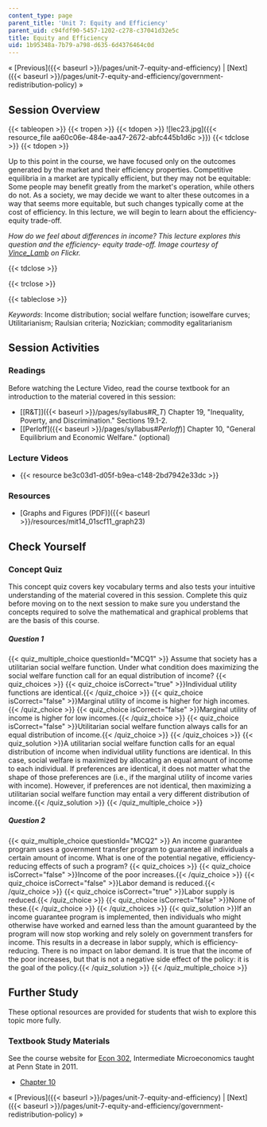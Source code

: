 ```yaml
---
content_type: page
parent_title: 'Unit 7: Equity and Efficiency'
parent_uid: c94fdf90-5457-1202-c278-c37041d32e5c
title: Equity and Efficiency
uid: 1b95348a-7b79-a798-d635-6d4376464c0d
---
```


« [Previous]({{< baseurl >}}/pages/unit-7-equity-and-efficiency) | [Next]({{< baseurl >}}/pages/unit-7-equity-and-efficiency/government-redistribution-policy) »

Session Overview
----------------

{{< tableopen >}}
{{< tropen >}}
{{< tdopen >}}
![lec23.jpg]({{< resource_file aa60c06e-484e-aa47-2672-abfc445b1d6c >}})
{{< tdclose >}}
{{< tdopen >}}


Up to this point in the course, we have focused only on the outcomes generated by the market and their efficiency properties. Competitive equilibria in a market are typically efficient, but they may not be equitable: Some people may benefit greatly from the market's operation, while others do not. As a society, we may decide we want to alter these outcomes in a way that seems more equitable, but such changes typically come at the cost of efficiency. In this lecture, we will begin to learn about the efficiency-equity trade-off.

_How do we feel about differences in income? This lecture explores this question and the efficiency- equity trade-off. Image courtesy of [Vince\_Lamb](http://www.flickr.com/photos/22320444@N08/5477667267/) on Flickr._


{{< tdclose >}}

{{< trclose >}}

{{< tableclose >}}

_Keywords_: Income distribution; social welfare function; isowelfare curves; Utilitarianism; Raulsian criteria; Nozickian; commodity egalitarianism

Session Activities
------------------

### Readings

Before watching the Lecture Video, read the course textbook for an introduction to the material covered in this session:

*   [\[R&T\]]({{< baseurl >}}/pages/syllabus#_R_T_) Chapter 19, "Inequality, Poverty, and Discrimination." Sections 19.1-2.
*   \[[Perloff]({{< baseurl >}}/pages/syllabus#_Perloff_)\] Chapter 10, "General Equilibrium and Economic Welfare." (optional)

### Lecture Videos

*   {{< resource be3c03d1-d05f-b9ea-c148-2bd7942e33dc >}}

### Resources

*   [Graphs and Figures (PDF)]({{< baseurl >}}/resources/mit14_01scf11_graph23)

Check Yourself
--------------

### Concept Quiz

This concept quiz covers key vocabulary terms and also tests your intuitive understanding of the material covered in this session. Complete this quiz before moving on to the next session to make sure you understand the concepts required to solve the mathematical and graphical problems that are the basis of this course.

##### Question 1
 {{< quiz_multiple_choice questionId="MCQ1" >}} Assume that society has a utilitarian social welfare function. Under what condition does maximizing the social welfare function call for an equal distribution of income? {{< quiz_choices >}} {{< quiz_choice isCorrect="true" >}}Individual utility functions are identical.{{< /quiz_choice >}} {{< quiz_choice isCorrect="false" >}}Marginal utility of income is higher for high incomes.{{< /quiz_choice >}} {{< quiz_choice isCorrect="false" >}}Marginal utility of income is higher for low incomes.{{< /quiz_choice >}} {{< quiz_choice isCorrect="false" >}}Utilitarian social welfare function always calls for an equal distribution of income.{{< /quiz_choice >}} {{< /quiz_choices >}} {{< quiz_solution >}}A utilitarian social welfare function calls for an equal distribution of income when individual utility functions are identical. In this case, social welfare is maximized by allocating an equal amount of income to each individual. If preferences are identical, it does not matter what the shape of those preferences are (i.e., if the marginal utility of income varies with income). However, if preferences are not identical, then maximizing a utilitarian social welfare function may entail a very different distribution of income.{{< /quiz_solution >}} {{< /quiz_multiple_choice >}}
##### Question 2
 {{< quiz_multiple_choice questionId="MCQ2" >}} An income guarantee program uses a government transfer program to guarantee all individuals a certain amount of income. What is one of the potential negative, efficiency-reducing effects of such a program? {{< quiz_choices >}} {{< quiz_choice isCorrect="false" >}}Income of the poor increases.{{< /quiz_choice >}} {{< quiz_choice isCorrect="false" >}}Labor demand is reduced.{{< /quiz_choice >}} {{< quiz_choice isCorrect="true" >}}Labor supply is reduced.{{< /quiz_choice >}} {{< quiz_choice isCorrect="false" >}}None of these.{{< /quiz_choice >}} {{< /quiz_choices >}} {{< quiz_solution >}}If an income guarantee program is implemented, then individuals who might otherwise have worked and earned less than the amount guaranteed by the program will now stop working and rely solely on government transfers for income. This results in a decrease in labor supply, which is efficiency-reducing. There is no impact on labor demand. It is true that the income of the poor increases, but that is not a negative side effect of the policy: it is the goal of the policy.{{< /quiz_solution >}} {{< /quiz_multiple_choice >}}

Further Study
-------------

These optional resources are provided for students that wish to explore this topic more fully.

### Textbook Study Materials

See the course website for [Econ 302](http://econ302.wikidot.com/general-equilibrium), Intermediate Microeconomics taught at Penn State in 2011.

*   [Chapter 10](http://econ302.wikidot.com/general-equilibrium)

« [Previous]({{< baseurl >}}/pages/unit-7-equity-and-efficiency) | [Next]({{< baseurl >}}/pages/unit-7-equity-and-efficiency/government-redistribution-policy) »